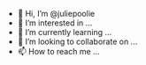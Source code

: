 - 👋 Hi, I’m @juliepoolie
- 👀 I’m interested in ...
- 🌱 I’m currently learning ...
- 💞️ I’m looking to collaborate on ...
- 📫 How to reach me ...

<!---
juliepoolie/juliepoolie is a ✨ special ✨ repository because its `README.md` (this file) appears on your GitHub profile.
You can click the Preview link to take a look at your changes.
--->
